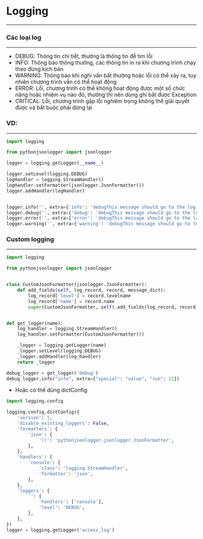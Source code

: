 # Logging

---
### Các loại log

---
  + DEBUG:	  Thông tin chi tiết, thường là thông tin để tìm lỗi
  + INFO:	  Thông báo thông thường, các thông tin in ra khi chương trình chạy theo đúng kịch bản
  + WARNING:  Thông báo khi nghi vấn bất thường hoặc lỗi có thể xảy ra, tuy nhiên chương trình vẫn có thể hoạt động
  + ERROR: 	  Lỗi, chương trình có thể không hoạt động được một số chức năng hoặc nhiệm vụ nào đó, thường thì nên dùng ghi bắt được Exception
  + CRITICAL: Lỗi, chương trình gặp lỗi nghiêm trọng không thể giải quyết được và bắt buộc phải dừng lại

### VD:

---

```python
import logging

from pythonjsonlogger import jsonlogger

logger = logging.getLogger(__name__)

logger.setLevel(logging.DEBUG)
logHandler = logging.StreamHandler()
logHandler.setFormatter(jsonlogger.JsonFormatter())
logger.addHandler(logHandler)


logger.info('', extra={'info': 'debugThis message should go to the log file'})
logger.debug('', extra={'debug': 'debugThis message should go to the log file'})
logger.error('', extra={'error': 'debugThis message should go to the log file'})
logger.warning('', extra={'warning': 'debugThis message should go to the log file'})
```

### Custom logging

---

```python
import logging

from pythonjsonlogger import jsonlogger


class CustomJsonFormatter(jsonlogger.JsonFormatter):
    def add_fields(self, log_record, record, message_dict):
        log_record['level'] = record.levelname
        log_record['name'] = record.name
        super(CustomJsonFormatter, self).add_fields(log_record, record, message_dict)


def get_logger(name):
    log_handler = logging.StreamHandler()
    log_handler.setFormatter(CustomJsonFormatter())

    _logger = logging.getLogger(name)
    _logger.setLevel(logging.DEBUG)
    _logger.addHandler(log_handler)
    return _logger

debug_logger = get_logger('debug')
debug_logger.info("info", extra={"special": "value", "run": 12})
```
- Hoặc có thế dùng dictConfig 
```python
import logging.config

logging.config.dictConfig({
    'version': 1,
    'disable_existing_loggers': False,
    'formatters': {
        'json': {
            '()': 'pythonjsonlogger.jsonlogger.JsonFormatter',
        },
    },
    'handlers': {
        'console': {
            'class': 'logging.StreamHandler',
            'formatter': 'json',
        },
    },
    'loggers': {
        '': {
            'handlers': ['console'],
            'level': 'DEBUG',
        },
    },
})
logger = logging.getLogger('access_log')
```
